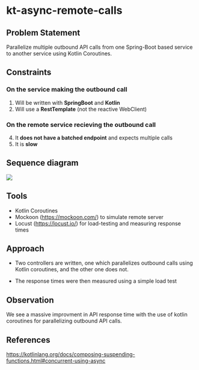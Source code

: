 # kt-async-remote-calls

## Problem Statement
Parallelize multiple outbound API calls from one Spring-Boot based service to another service using Kotlin Coroutines.

## Constraints 

### On the service making the outbound call

1. Will be written with **SpringBoot** and **Kotlin**
2. Will use a **RestTemplate** (not the reactive WebClient)

### On the remote service recieving the outbound call
4. It **does not have a batched endpoint** and expects multiple calls
5. It is **slow**

## Sequence diagram

<!--
```
@startuml firstDiagram

@startuml
actor       "User"            as 1
entity      "Buyer Service"   as 2
entity      "Order Service"   as 3
1 -> 2 : Get sum of all order prices
2 -> 3 : GET /order/1/details
2 -> 3 : GET /order/2/details
2 -> 3 : GET /order/3/details
2 -> 3 : GET /order/4/details
2 -> 2 : Calculate total order price
2 -> 1 : Sum of all order prices
@enduml
		
@enduml
```
-->

![](https://www.planttext.com/api/plantuml/svg/VT2z2i8m58RXFLVnqLrAKYS7AOeuEbGlu90UeP0safm8lNlxjnIrsGxlCtoaZ491KkiKMV41yyiUaKEs7A08hRYJHlebdrBF0HM7TsCvcubParkelqYXD7P761nmPK5CBVmJv1pyf5zXi56P4HKZkjoHJodNUSr2ZVjTpMOjDkj-NSTnPt8sEHA6UA7LkXdf0LL_rfVSrSD_VW00)

## Tools 

- Kotlin Coroutines 
- Mockoon (https://mockoon.com/) to simulate remote server
- Locust (https://locust.io/) for load-testing and measuring response times

## Approach 

- Two controllers are written, one which parallelizes outbound calls using Kotlin coroutines, and the other one does not. 

- The response times were then measured using a simple load test 

## Observation 

We see a massive improvment in API response time with the use of kotlin coroutines for parallelizing outbound API calls. 

## References

https://kotlinlang.org/docs/composing-suspending-functions.html#concurrent-using-async

